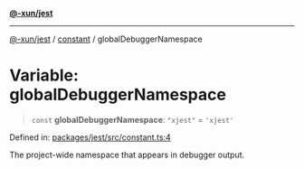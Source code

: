 [**@-xun/jest**](../../README.md)

***

[@-xun/jest](../../README.md) / [constant](../README.md) / globalDebuggerNamespace

# Variable: globalDebuggerNamespace

> `const` **globalDebuggerNamespace**: `"xjest"` = `'xjest'`

Defined in: [packages/jest/src/constant.ts:4](https://github.com/Xunnamius/test-utils/blob/535b8a5ea1a140b21f33b31931dd184e8efe4a32/packages/jest/src/constant.ts#L4)

The project-wide namespace that appears in debugger output.
